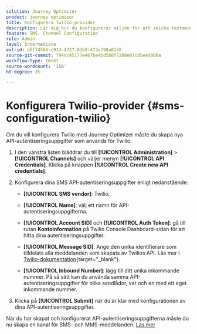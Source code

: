 ```yaml
---
solution: Journey Optimizer
product: journey optimizer
title: Konfigurera Twilio-provider
description: Lär dig hur du konfigurerar miljön för att skicka textmeddelanden med Journey Optimizer med Twilio
feature: SMS, Channel Configuration
role: Admin
level: Intermediate
exl-id: d6f74566-c913-4727-83b9-473a798a0158
source-git-commit: 794ac45177e467be4bd5b8f7288e07c85e4d806a
workflow-type: tm+mt
source-wordcount: '156'
ht-degree: 3%

---
```


# Konfigurera Twilio-provider {#sms-configuration-twilio}

Om du vill konfigurera Twilio med Journey Optimizer måste du skapa nya API-autentiseringsuppgifter som används för Twilio:

1. I den vänstra listen bläddrar du till **[!UICONTROL Administration]** > **[!UICONTROL Channels]** och väljer menyn **[!UICONTROL API Credentials]**. Klicka på knappen **[!UICONTROL Create new API credentials]**.

1. Konfigurera dina SMS API-autentiseringsuppgifter enligt nedanstående:

   * **[!UICONTROL SMS vendor]**: Twilio.

   * **[!UICONTROL Name]**: välj ett namn för API-autentiseringsuppgifterna.

   * **[!UICONTROL Account SID]** och **[!UICONTROL Auth Token]**: gå till rutan **Kontoinformation** på Twilio Console Dashboard-sidan för att hitta dina autentiseringsuppgifter.

   * **[!UICONTROL Message SID]**: Ange den unika identifierare som tilldelats alla meddelanden som skapats av Twilios API. Läs mer i [Twilio-dokumentation](https://support.twilio.com/hc/en-us/articles/223134387-What-is-a-Message-SID-){target="_blank"}.

   * **[!UICONTROL Inbound Number]**: lägg till ditt unika inkommande nummer. På så sätt kan du använda samma API-autentiseringsuppgifter för olika sandlådor, var och en med ett eget inkommande nummer.

1. Klicka på **[!UICONTROL Submit]** när du är klar med konfigurationen av dina API-autentiseringsuppgifter.

När du har skapat och konfigurerat API-autentiseringsuppgifterna måste du nu skapa en kanal för SMS- och MMS-meddelanden. [Läs mer](sms-configuration-surface.md)
